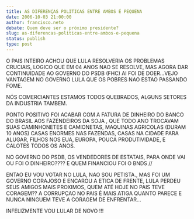 ```yaml
---
title: AS DIFERENÇAS POLITICAS ENTRE AMBOS É PEQUENA
date: 2006-10-03 21:00:00
author: francisco.neto
debate: Quem deve ser o próximo presidente?
slug: as-diferencas-politicas-entre-ambos-e-pequena
status: publish 
type: post
---
```


O PAIS INTEIRO ACHOU QUE LULA RESOLVERIA OS PROBLEMAS CRUCIAIS, LOGICO QUE EM 04 ANOS NAO SE RESOLVE, MAS AGORA DAR CONTINUIDADE AO GOVERNO DO PSDB (FHC) AI FOI DE DOER...VEJO VANTAGEM NO GOVERNO LULA QUE OS POBRES NAO ESTAO PASSANDO FOME. 


NÓS COMERCIANTES ESTAMOS TODOS QUEBRADOS, ALGUNS SETORES DA INDUSTRIA TAMBEM.


PONTO POSITIVO FOI ACABAR COM A FATURA DE DINHEIRO DO BANCO DO BRASIL AOS FAZENDEIROS DA SOJA , QUE TODO ANO TROCAVAM SUAS CAMINHONETES E CAMIONETAS, MAQUINAS AGRICOLAS (DURAM 10 ANOS) CASAS ENORMES NAS FAZENDAS, CASAS NA CIDADE PARA ALUGAR, FILHOS NOS EUA, EUROPA, POUCA PRODUTIVIDADE, E CALOTES TODOS OS ANOS.


NO GOVERNO DO PSDB, OS VENDEDORES DE ESTATAIS, PARA ONDE VAI OU FOI O DINHEIRO???? E QUEM FINANCIOU FOI O BNDS //


ENTAO EU VOU VOTAR NO LULA, NAO SOU PETISTA., MAS FOI UM GOVERNO CORAJOSO E ENCAROU A ETICA DE FRENTE, LULA PERDEU SEUS AMIGOS MAIS PROXIMOS, QUEM ATÉ HOJE NO PAIS TEVE CORAGEM?? A CORRUPÇAO NO PAIS É MAIS ATIGA QUANTO PARECE E NUNCA NINGUEM TEVE A CORAGEM DE ENFRENTAR...


INFELIZMENTE VOU LULAR DE NOVO !!!


